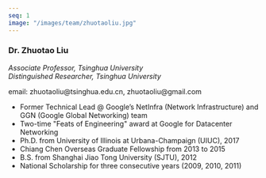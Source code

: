 ```yaml
---
seq: 1
image: "/images/team/zhuotaoliu.jpg"
---
```


### Dr. Zhuotao Liu
<div class="largerfont">
  <p><i>Associate Professor, Tsinghua University</i><br>
  <i>Distinguished Researcher, Tsinghua University</i></p>
</div>
email: zhuotaoliu@tsinghua.edu.cn, zhuotaoliu@gmail.com

- Former Technical Lead @ Google’s NetInfra (Network Infrastructure) and GGN (Google Global Networking) team
- Two-time "Feats of Engineering" award at Google for Datacenter Networking
- Ph.D. from University of Illinois at Urbana-Champaign (UIUC), 2017
- Chiang Chen Overseas Graduate Fellowship from 2013 to 2015
- B.S. from Shanghai Jiao Tong University (SJTU), 2012
- National Scholarship for three consecutive years (2009, 2010, 2011)
